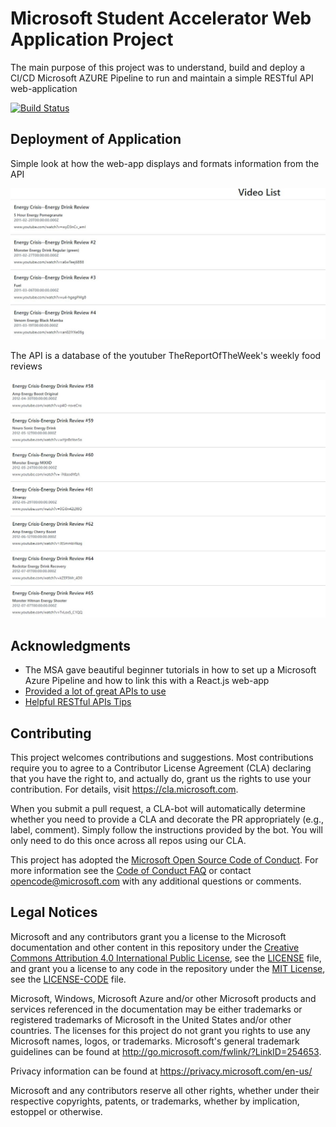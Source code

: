 # Microsoft Student Accelerator Web Application Project

The main purpose of this project was to understand, build and deploy a CI/CD Microsoft AZURE Pipeline to run and maintain a simple RESTful API web-application

[![Build Status](https://dev.azure.com/lancelancezhang/SPace%20Game%20-%20web%20-%20Workflow/_apis/build/status/mslearn-tailspin-spacegame-web?branchName=master)](https://dev.azure.com/lancelancezhang/SPace%20Game%20-%20web%20-%20Workflow/_build/latest?definitionId=1&branchName=master)


## Deployment of Application

Simple look at how the web-app displays and formats information from the API

![TitlePage](https://github.com/lancelancezhang/msa-webapp/blob/master/image2.JPG)

The API is a database of the youtuber TheReportOfTheWeek's weekly food reviews

![Data](https://github.com/lancelancezhang/msa-webapp/blob/master/image1.JPG)


## Acknowledgments

* The MSA gave beautiful beginner tutorials in how to set up a Microsoft Azure Pipeline and how to link this with a React.js web-app
* [Provided a lot of great APIs to use](https://github.com/public-apis/public-apis)
* [Helpful RESTful APIs Tips](https://pusher.com/tutorials/consume-restful-api-react?fbclid=IwAR3xI0x3p8FUUayORhAN7N07P59tOoBZWNBbL-HKbC5VXsZkiP5AiB9eKSU)

## Contributing

This project welcomes contributions and suggestions.  Most contributions require you to agree to a
Contributor License Agreement (CLA) declaring that you have the right to, and actually do, grant us
the rights to use your contribution. For details, visit https://cla.microsoft.com.

When you submit a pull request, a CLA-bot will automatically determine whether you need to provide
a CLA and decorate the PR appropriately (e.g., label, comment). Simply follow the instructions
provided by the bot. You will only need to do this once across all repos using our CLA.

This project has adopted the [Microsoft Open Source Code of Conduct](https://opensource.microsoft.com/codeofconduct/).
For more information see the [Code of Conduct FAQ](https://opensource.microsoft.com/codeofconduct/faq/) or
contact [opencode@microsoft.com](mailto:opencode@microsoft.com) with any additional questions or comments.

## Legal Notices

Microsoft and any contributors grant you a license to the Microsoft documentation and other content
in this repository under the [Creative Commons Attribution 4.0 International Public License](https://creativecommons.org/licenses/by/4.0/legalcode),
see the [LICENSE](LICENSE) file, and grant you a license to any code in the repository under the [MIT License](https://opensource.org/licenses/MIT), see the
[LICENSE-CODE](LICENSE-CODE) file.

Microsoft, Windows, Microsoft Azure and/or other Microsoft products and services referenced in the documentation
may be either trademarks or registered trademarks of Microsoft in the United States and/or other countries.
The licenses for this project do not grant you rights to use any Microsoft names, logos, or trademarks.
Microsoft's general trademark guidelines can be found at http://go.microsoft.com/fwlink/?LinkID=254653.

Privacy information can be found at https://privacy.microsoft.com/en-us/

Microsoft and any contributors reserve all other rights, whether under their respective copyrights, patents,
or trademarks, whether by implication, estoppel or otherwise.
